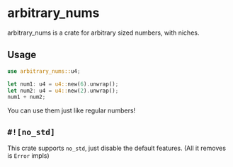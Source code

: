 # arbitrary_nums
arbitrary_nums is a crate for arbitrary sized numbers, with niches.

## Usage

```rust
use arbitrary_nums::u4;

let num1: u4 = u4::new(6).unwrap();
let num2: u4 = u4::new(2).unwrap();
num1 + num2;
```
You can use them just like regular numbers!

## `#![no_std]`

This crate supports `no_std`, just disable the default features. (All it removes is `Error` impls)
